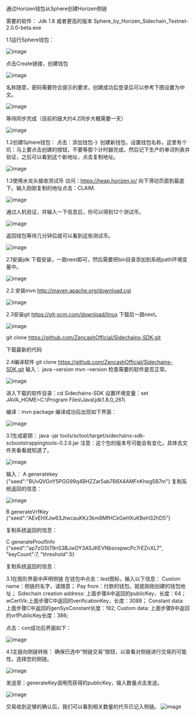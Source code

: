 通过Horizen钱包从Sphere创建Horizen侧链

需要的软件：
Jdk 1.8 或者更高的版本
Sphere_by_Horizen_Sidechain_Testnet-2.0.0-beta.exe


1.1运行Sphere钱包：

![image](https://github.com/downsun/Horizen-/blob/main/%E9%80%9A%E8%BF%87Horizen%E9%92%B1%E5%8C%85%E4%BB%8ESphere%E5%88%9B%E5%BB%BAHorizen%E4%BE%A7%E9%93%BE.files/%E9%80%9A%E8%BF%87Horizen%E9%92%B1%E5%8C%85%E4%BB%8ESphere%E5%88%9B%E5%BB%BAHorizen%E4%BE%A7%E9%93%BE316.png)

点击Create链接，创建钱包

![image](https://github.com/downsun/Horizen-/blob/main/%E9%80%9A%E8%BF%87Horizen%E9%92%B1%E5%8C%85%E4%BB%8ESphere%E5%88%9B%E5%BB%BAHorizen%E4%BE%A7%E9%93%BE.files/%E9%80%9A%E8%BF%87Horizen%E9%92%B1%E5%8C%85%E4%BB%8ESphere%E5%88%9B%E5%BB%BAHorizen%E4%BE%A7%E9%93%BE334.png)

名称随意，密码需要符合提示的要求，创建成功后登录后可以参考下图设置为中文。

![image](https://github.com/downsun/Horizen-/blob/main/%E9%80%9A%E8%BF%87Horizen%E9%92%B1%E5%8C%85%E4%BB%8ESphere%E5%88%9B%E5%BB%BAHorizen%E4%BE%A7%E9%93%BE.files/%E9%80%9A%E8%BF%87Horizen%E9%92%B1%E5%8C%85%E4%BB%8ESphere%E5%88%9B%E5%BB%BAHorizen%E4%BE%A7%E9%93%BE374.png)

等待同步完成（目前的链大约4.2同步大概需要一天）

![image](https://github.com/downsun/Horizen-/blob/main/%E9%80%9A%E8%BF%87Horizen%E9%92%B1%E5%8C%85%E4%BB%8ESphere%E5%88%9B%E5%BB%BAHorizen%E4%BE%A7%E9%93%BE.files/%E9%80%9A%E8%BF%87Horizen%E9%92%B1%E5%8C%85%E4%BB%8ESphere%E5%88%9B%E5%BB%BAHorizen%E4%BE%A7%E9%93%BE404.png)

1.2创建Sphere钱包：
点击：添加钱包-》创建新钱包，设置钱包名称，这里有个坑：马上要点击创建的按钮，不要等那个计时器完成，然后记下生产的单词列表并验证，之后可以看到这个新地址，点击复制地址。

![image](https://github.com/downsun/Horizen-/blob/main/%E9%80%9A%E8%BF%87Horizen%E9%92%B1%E5%8C%85%E4%BB%8ESphere%E5%88%9B%E5%BB%BAHorizen%E4%BE%A7%E9%93%BE.files/%E9%80%9A%E8%BF%87Horizen%E9%92%B1%E5%8C%85%E4%BB%8ESphere%E5%88%9B%E5%BB%BAHorizen%E4%BE%A7%E9%93%BE506.png)

1.3使用水龙头接收测试币
访问：https://heap.horizen.io/ 向下滑动页面到最底下。输入刚刚复制的地址点击：CLAIM.

![image](https://github.com/downsun/Horizen-/blob/main/%E9%80%9A%E8%BF%87Horizen%E9%92%B1%E5%8C%85%E4%BB%8ESphere%E5%88%9B%E5%BB%BAHorizen%E4%BE%A7%E9%93%BE.files/%E9%80%9A%E8%BF%87Horizen%E9%92%B1%E5%8C%85%E4%BB%8ESphere%E5%88%9B%E5%BB%BAHorizen%E4%BE%A7%E9%93%BE623.png)

通过人机验证，并输入一下信息后，你可以得到12个测试币。

![image](https://github.com/downsun/Horizen-/blob/main/%E9%80%9A%E8%BF%87Horizen%E9%92%B1%E5%8C%85%E4%BB%8ESphere%E5%88%9B%E5%BB%BAHorizen%E4%BE%A7%E9%93%BE.files/%E9%80%9A%E8%BF%87Horizen%E9%92%B1%E5%8C%85%E4%BB%8ESphere%E5%88%9B%E5%BB%BAHorizen%E4%BE%A7%E9%93%BE654.png)

返回钱包等待几分钟后就可以看到这些测试币。

![image](https://github.com/downsun/Horizen-/blob/main/%E9%80%9A%E8%BF%87Horizen%E9%92%B1%E5%8C%85%E4%BB%8ESphere%E5%88%9B%E5%BB%BAHorizen%E4%BE%A7%E9%93%BE.files/%E9%80%9A%E8%BF%87Horizen%E9%92%B1%E5%8C%85%E4%BB%8ESphere%E5%88%9B%E5%BB%BAHorizen%E4%BE%A7%E9%93%BE679.png)

2.1安装jdk
下载安装，一路next即可，然后需要把bin目录添加到系统path环境变量中。

![image](https://github.com/downsun/Horizen-/blob/main/%E9%80%9A%E8%BF%87Horizen%E9%92%B1%E5%8C%85%E4%BB%8ESphere%E5%88%9B%E5%BB%BAHorizen%E4%BE%A7%E9%93%BE.files/%E9%80%9A%E8%BF%87Horizen%E9%92%B1%E5%8C%85%E4%BB%8ESphere%E5%88%9B%E5%BB%BAHorizen%E4%BE%A7%E9%93%BE730.png)

2.2.安装mvn
http://maven.apache.org/download.cgi

![image](https://github.com/downsun/Horizen-/blob/main/%E9%80%9A%E8%BF%87Horizen%E9%92%B1%E5%8C%85%E4%BB%8ESphere%E5%88%9B%E5%BB%BAHorizen%E4%BE%A7%E9%93%BE.files/%E9%80%9A%E8%BF%87Horizen%E9%92%B1%E5%8C%85%E4%BB%8ESphere%E5%88%9B%E5%BB%BAHorizen%E4%BE%A7%E9%93%BE779.png)

2.3安装git
https://git-scm.com/download/linux
下载后一路next。

![image](https://github.com/downsun/Horizen-/blob/main/%E9%80%9A%E8%BF%87Horizen%E9%92%B1%E5%8C%85%E4%BB%8ESphere%E5%88%9B%E5%BB%BAHorizen%E4%BE%A7%E9%93%BE.files/%E9%80%9A%E8%BF%87Horizen%E9%92%B1%E5%8C%85%E4%BB%8ESphere%E5%88%9B%E5%BB%BAHorizen%E4%BE%A7%E9%93%BE1025.png)


git clone https://github.com/ZencashOfficial/Sidechains-SDK.git

下载最新的代码


2.4编译软件
git clone https://github.com/ZencashOfficial/Sidechains-SDK.git
输入：
java –version
mvn –version
检查需要的软件是否正常。

![image](https://github.com/downsun/Horizen-/blob/main/%E9%80%9A%E8%BF%87Horizen%E9%92%B1%E5%8C%85%E4%BB%8ESphere%E5%88%9B%E5%BB%BAHorizen%E4%BE%A7%E9%93%BE.files/%E9%80%9A%E8%BF%87Horizen%E9%92%B1%E5%8C%85%E4%BB%8ESphere%E5%88%9B%E5%BB%BAHorizen%E4%BE%A7%E9%93%BE1213.png)

进入下载的软件目录：cd Sidechains-SDK
设置环境变量：set JAVA_HOME=C:\Program Files\Java\jdk1.8.0_261\

编译：mvn package
编译成功后出现如下界面：

![image](https://github.com/downsun/Horizen-/blob/main/%E9%80%9A%E8%BF%87Horizen%E9%92%B1%E5%8C%85%E4%BB%8ESphere%E5%88%9B%E5%BB%BAHorizen%E4%BE%A7%E9%93%BE.files/%E9%80%9A%E8%BF%87Horizen%E9%92%B1%E5%8C%85%E4%BB%8ESphere%E5%88%9B%E5%BB%BAHorizen%E4%BE%A7%E9%93%BE1331.png)

3.1生成密钥：
java -jar tools/sctool/target/sidechains-sdk-scbootstrappingtools-0.2.6.jar
注意：这个包的版本号可能会有变化，具体去文件夹看看就知道了。

![image](https://github.com/downsun/Horizen-/blob/main/%E9%80%9A%E8%BF%87Horizen%E9%92%B1%E5%8C%85%E4%BB%8ESphere%E5%88%9B%E5%BB%BAHorizen%E4%BE%A7%E9%93%BE.files/%E9%80%9A%E8%BF%87Horizen%E9%92%B1%E5%8C%85%E4%BB%8ESphere%E5%88%9B%E5%BB%BAHorizen%E4%BE%A7%E9%93%BE1449.png)

输入：
A	generatekey {"seed":"BUvQVGnY5PGG99q4BHZZar5ab7B6X4AMFnKheg5B7m"}
复制系
统返回的信息：

![image](https://github.com/downsun/Horizen-/blob/main/%E9%80%9A%E8%BF%87Horizen%E9%92%B1%E5%8C%85%E4%BB%8ESphere%E5%88%9B%E5%BB%BAHorizen%E4%BE%A7%E9%93%BE.files/%E9%80%9A%E8%BF%87Horizen%E9%92%B1%E5%8C%85%E4%BB%8ESphere%E5%88%9B%E5%BB%BAHorizen%E4%BE%A7%E9%93%BE1534.png)

B	generateVrfKey {"seed":"AEvEHXJw63JtwcauKKz3km8MfHCkGeHXuKBeH32hD5"}

复制系统返回的信息：

C	generateProofInfo {"seed":"ap7zGSt79nS3BJwDY3A5JKEVNbsnxpwcPc7rEZnXL7", "keyCount":7, "threshold":5}

复制系统返回的信息：

3.1在图形界面中声明侧链
在钱包中点击：test图标，输入以下信息：
Custom name：侧链的名字，请随意；
Pay from：付款的钱包，就是刚刚创建的钱包地址；
Sidechain creation address: 上面步骤A中返回的publicKey，长度：64；
wCertVk:上面步骤C中返回的verificationKey，长度：3088；
Constant data: 上面步骤C中返回的genSysConstant长度：192;
Custom data: 上面步骤B中返回的vrfPublicKey长度：386;

点击：con成功后界面如下：

![image](https://github.com/downsun/Horizen-/blob/main/%E9%80%9A%E8%BF%87Horizen%E9%92%B1%E5%8C%85%E4%BB%8ESphere%E5%88%9B%E5%BB%BAHorizen%E4%BE%A7%E9%93%BE.files/%E9%80%9A%E8%BF%87Horizen%E9%92%B1%E5%8C%85%E4%BB%8ESphere%E5%88%9B%E5%BB%BAHorizen%E4%BE%A7%E9%93%BE2021.png)

4.1主链向侧链转账：
确保已选中“侧链交易”按钮，以查看对侧链进行交易的可能性。选择您的侧链。

![image](https://github.com/downsun/Horizen-/blob/main/%E9%80%9A%E8%BF%87Horizen%E9%92%B1%E5%8C%85%E4%BB%8ESphere%E5%88%9B%E5%BB%BAHorizen%E4%BE%A7%E9%93%BE.files/%E9%80%9A%E8%BF%87Horizen%E9%92%B1%E5%8C%85%E4%BB%8ESphere%E5%88%9B%E5%BB%BAHorizen%E4%BE%A7%E9%93%BE2073.png)

发送至：generateKey调用而获得的publicKey，输入数量点击发送。

![image](https://github.com/downsun/Horizen-/blob/main/%E9%80%9A%E8%BF%87Horizen%E9%92%B1%E5%8C%85%E4%BB%8ESphere%E5%88%9B%E5%BB%BAHorizen%E4%BE%A7%E9%93%BE.files/%E9%80%9A%E8%BF%87Horizen%E9%92%B1%E5%8C%85%E4%BB%8ESphere%E5%88%9B%E5%BB%BAHorizen%E4%BE%A7%E9%93%BE2116.png)

交易收到足够的确认后，我们可以看到相关数量的代币已记入侧链。
![image](https://github.com/downsun/Horizen-/blob/main/%E9%80%9A%E8%BF%87Horizen%E9%92%B1%E5%8C%85%E4%BB%8ESphere%E5%88%9B%E5%BB%BAHorizen%E4%BE%A7%E9%93%BE.files/%E9%80%9A%E8%BF%87Horizen%E9%92%B1%E5%8C%85%E4%BB%8ESphere%E5%88%9B%E5%BB%BAHorizen%E4%BE%A7%E9%93%BE2149.png)


